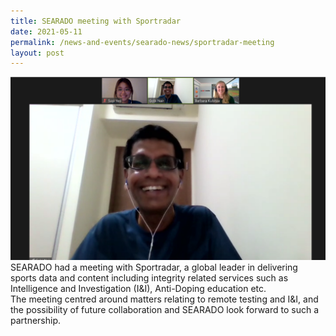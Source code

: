 ```yaml
---
title: SEARADO meeting with Sportradar
date: 2021-05-11
permalink: /news-and-events/searado-news/sportradar-meeting
layout: post
---
```


![Alt text for image on Isomer site](/images/2021-05-11.png)
SEARADO had a meeting with Sportradar, a global leader in delivering sports data and content including integrity related services such as Intelligence and Investigation (I&I), Anti-Doping education etc. <br>The meeting centred around matters relating to remote testing and I&I, and the possibility of future collaboration and SEARADO look forward to such a partnership.